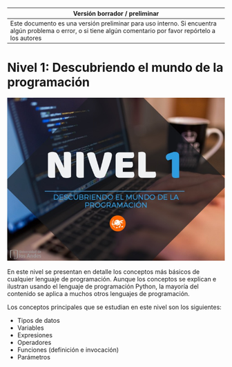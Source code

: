 Versión borrador / preliminar |
-------------------|
Este documento es una versión preliminar para uso interno. Si encuentra algún problema o error, o si tiene algún comentario por favor repórtelo a los autores|



# Nivel 1: Descubriendo el mundo de la programación

![](./images/N1_introduccion.jpg)

En este nivel se presentan en detalle los conceptos más básicos de cualquier lenguaje de programación. Aunque los conceptos se explican e ilustran usando el lenguaje de programación Python, la mayoría del contenido se aplica a muchos otros lenguajes de programación.

Los conceptos principales que se estudian en este nivel son los siguientes:

* Tipos de datos
* Variables
* Expresiones
* Operadores
* Funciones (definición e invocación)
* Parámetros
